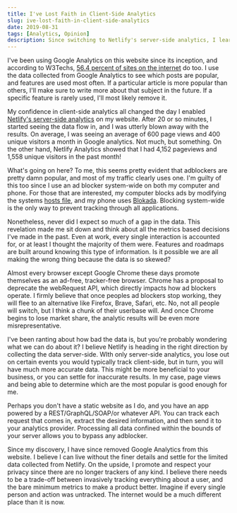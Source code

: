 ```yaml
---
title: I've Lost Faith in Client-Side Analytics
slug: ive-lost-faith-in-client-side-analytics
date: 2019-08-31
tags: [Analytics, Opinion]
description: Since switching to Netlify's server-side analytics, I learned how different the data is when compared to Google Analytics.
---
```


I've been using Google Analytics on this website since its inception, and
according to W3Techs,
[56.4 percent of sites on the internet](https://w3techs.com/technologies/details/ta-googleanalytics/all/all)
do too. I use the data collected from Google Analytics to see which posts are
popular, and features are used most often. If a particular article is more
popular than others, I'll make sure to write more about that subject in the
future. If a specific feature is rarely used, I'll most likely remove it.

<!--more-->

My confidence in client-side analytics all changed the day I enabled
[Netlify's server-side analytics](https://www.netlify.com/products/analytics/)
on my website. After 20 or so minutes, I started seeing the data flow in, and I
was utterly blown away with the results. On average, I was seeing an average of
600 page views and 400 unique visitors a month in Google analytics. Not much,
but something. On the other hand, Netlify Analytics showed that I had 4,152
pageviews and 1,558 unique visitors in the past month!

What's going on here? To me, this seems pretty evident that adblockers are
pretty damn popular, and most of my traffic clearly uses one. I'm guilty of this
too since I use an ad blocker system-wide on both my computer and phone. For
those that are interested, my computer blocks ads by modifying the systems
[hosts file](https://github.com/StevenBlack/hosts),
and my phone uses [Blokada](https://blokada.org). Blocking system-wide is the
only way to prevent tracking through all applications.

Nonetheless, never did I expect so much of a gap in the data. This revelation
made me sit down and think about all the metrics based decisions I've made in
the past. Even at work, every single interaction is accounted for, or at least I
thought the majority of them were. Features and roadmaps are built around
knowing this type of information. Is it possible we are all making the wrong
thing because the data is so skewed?

Almost every browser except Google Chrome these days promote themselves as an
ad-free, tracker-free browser. Chrome has a proposal to deprecate the webRequest
API, which directly impacts how ad blockers operate. I firmly believe that once
peoples ad blockers stop working, they will flee to an alternative like Firefox,
Brave, Safari, etc. No, not all people will switch, but I think a chunk of their
userbase will. And once Chrome begins to lose market share, the analytic results
will be even more misrepresentative.

I've been ranting about how bad the data is, but you're probably wondering what
we can do about it? I believe Netlify is heading in the right direction by
collecting the data server-side. WIth only server-side analytics, you lose out
on certain events you would typically track client-side, but in turn, you will
have much more accurate data. This might be more beneficial to your business, or
you can settle for inaccurate results. In my case, page views and being able to
determine which are the most popular is good enough for me.

Perhaps you don't have a static website as I do, and you have an app powered by
a REST/GraphQL/SOAP/or whatever API. You can track each request that comes in,
extract the desired information, and then send it to your analytics provider.
Processing all data confined within the bounds of your server allows you to
bypass any adblocker.

Since my discovery, I have since removed Google Analytics from this website. I
believe I can live without the finer details and settle for the limited data
collected from Netlify. On the upside, I promote and respect your privacy since
there are no longer trackers of any kind. I believe there needs to be a
trade-off between invasively tracking everything about a user, and the bare
minimum metrics to make a product better. Imagine if every single person and
action was untracked. The internet would be a much different place than it is
now.
